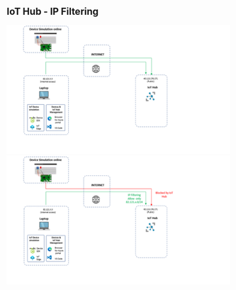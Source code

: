 ## IoT Hub - IP Filtering

<img width="700" alt="private-endpoint-ipfilter" src="https://github.com/chmagitt/iothub-private-endpoint/blob/main/media/Filter1.png">

<img width="700" alt="private-endpoint-ipfilter" src="https://github.com/chmagitt/iothub-private-endpoint/blob/main/media/Filter2.png">
